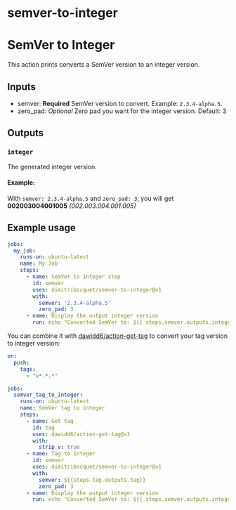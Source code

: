 # semver-to-integer


# SemVer to Integer

This action prints converts a SemVer version to an integer version.

## Inputs

- semver: **Required** SemVer version to convert. Example: `2.3.4-alpha.5`.
- zero_pad: *Optional* Zero pad you want for the integer version. Default: 3

## Outputs

### `integer`

The generated integer version.

#### Example:

With `semver: 2.3.4-alpha.5` and `zero_pad: 3`, you will get **002003004001005** *(002.003.004.001.005)*


## Example usage

```yml
jobs:
  my_job:
    runs-on: ubuntu-latest
    name: My Job
    steps:
      - name: SemVer to integer step
        id: semver
        uses: dimitribocquet/semver-to-integer@v1
        with:
          semver: '2.3.4-alpha.5'
          zero_pad: 3
      - name: Display the output integer version
        run: echo "Converted SemVer to: ${{ steps.semver.outputs.integer }}"
```

You can combine it with [dawidd6/action-get-tag](https://github.com/dawidd6/action-get-tag) to convert your tag version to integer version:

```yml
on:
  push:
    tags:
      - "v*.*.*"

jobs:
  semver_tag_to_integer:
    runs-on: ubuntu-latest
    name: SemVer tag to integer
    steps:
      - name: Get tag
        id: tag
        uses: dawidd6/action-get-tag@v1
        with:
          strip_v: true
      - name: Tag to integer
        id: semver
        uses: dimitribocquet/semver-to-integer@v1
        with:
          semver: ${{steps.tag.outputs.tag}}
          zero_pad: 3
      - name: Display the output integer version
        run: echo "Converted SemVer to: ${{ steps.semver.outputs.integer }}"
```
